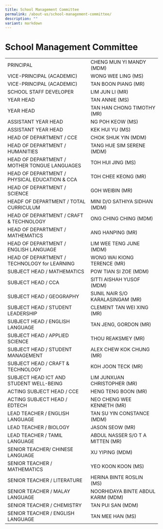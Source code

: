 ```yaml
---
title: School Management Committee
permalink: /about-us/school-management-committee/
description: ""
variant: markdown
---
```

# School Management Committee

|  |  |
|---|---|
|  PRINCIPAL |  CHENG MUN YI MANDY (MDM) |
|  VICE-PRINCIPAL (ACADEMIC) |  WONG WEE LING (MS) |
|  VICE-PRINCIPAL (ACADEMIC) |  TAN BOON PIANG (MR) |
|  SCHOOL STAFF DEVELOPER |  LIM JUN LI (MR) |
|  YEAR HEAD |  TAN ANNIE (MS) |
|  YEAR HEAD |  TAN HAN CHONG TIMOTHY (MR) |
|  ASSISTANT YEAR HEAD |  NG POH KEOW (MS) |
|  ASSISTANT YEAR HEAD |  KEK HUI YU (MS) |
|  HEAD OF DEPARTMENT / CCE |  CHOK SHUK YIN (MDM) |
|  HEAD OF DEPARTMENT / HUMANITIES |  TANG HUE SIM SERENE (MDM) |
|  HEAD OF DEPARTMENT / MOTHER TONGUE LANGUAGES |  TOH HUI JING (MS) |
|  HEAD OF DEPARTMENT / PHYSICAL EDUCATION & CCA |  TOH CHEE KEONG (MR) |
|  HEAD OF DEPARTMENT / SCIENCE |  GOH WEIBIN (MR) |
|  HEADF OF DEPARTMENT / TOTAL CURRICULUM |  MINI D/O SATHIYA SIDHAN (MDM) |
|  HEAD OF DEPARTMENT / CRAFT & TECHNOLOGY |  ONG CHING CHING (MDM) |
|  HEAD OF DEPARTMENT / MATHEMATICS |  ANG HANPING (MR) |
|  HEAD OF DEPARTMENT / ENGLISH LANGUAGE |  LIM WEE TENG JUNE (MDM) |
|  HEAD OF DEPARTMENT / TECHNOLOGY for LEARNING |  WONG WAI KIONG TERENCE (MR) |
|  SUBJECT HEAD / MATHEMATICS |  POW TIAN SI ZOE (MDM) |
|  SUBJECT HEAD / CCA |  SITTI AISHAH YUSOF (MDM) |
|  SUBJECT HEAD / GEOGRAPHY |  SUNIL NAIR S/O KARALASINGAM (MR) |
|  SUBJECT HEAD / STUDENT LEADERSHIP |  CLEMENT TAN WEI XING (MR) |
|  SUBJECT HEAD / ENGLISH LANGUAGE |  TAN JENG, GORDON (MR) |
|  SUBJECT HEAD / APPLIED SCIENCE |  THOU REAKSMEY (MR) |
|  SUBJECT HEAD  / STUDENT MANAGEMENT |  ALEX CHEW KOK CHUNG (MR) |
|  SUBJECT HEAD / CRAFT & TECHNOLOGY |  KOH JOON TECK (MR) |
|  SUBJECT HEAD ICT AND STUDENT WELL-BEING |  LIM JUNXUAN CHRISTOPHER (MR) |
|  ACTING SUBJECT HEAD / CCE |  HENG TENG BOON (MR) |
|  ACTING SUBJECT HEAD / EDTECH |  NEO CHENG WEE KENNETH (MR) |
|  LEAD TEACHER / ENGLISH LANGUAGE |  TAN SU YIN CONSTANCE (MDM) |
|  LEAD TEACHER / BIOLOGY |  JASON SEOW (MR) |
|  LEAD TEACHER / TAMIL LANGUAGE |  ABDUL NASSER S/O T A MITTEN (MR) |
|  SENIOR TEACHER/ CHINESE LANGUAGE |  XU YIPING (MDM) |
|  SENIOR TEACHER / MATHEMATICS |  YEO KOON KOON (MS) |
|  SENIOR TEACHER / LITERATURE |  HERINA BINTE ROSLIN (MS) |
|  SENIOR TEACHER / MALAY LANGUAGE |  NOORHIDAYA BINTE ABDUL KARIM (MDM) |
|  SENIOR TEACHER / CHEMISTRY |  TAN PUI SAN (MDM) |
|  SENIOR TEACHER / ENGLISH LANGUAGE |  TAN MEE HAN (MS) |